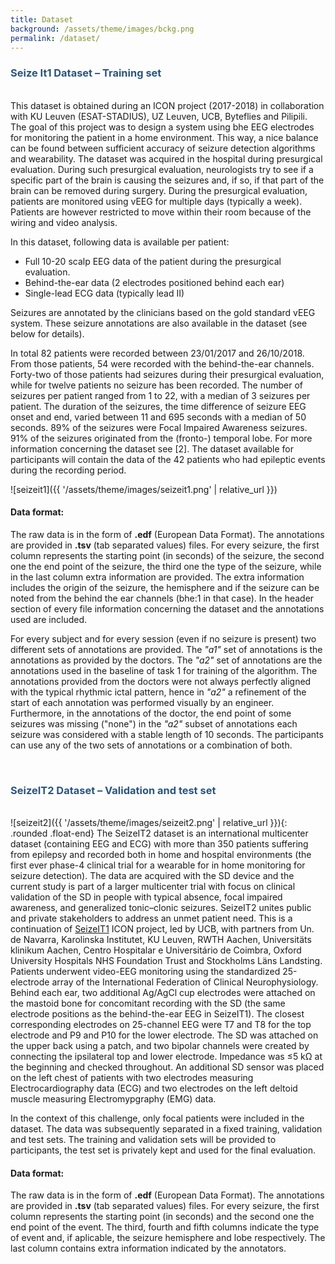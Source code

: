```yaml
---
title: Dataset
background: /assets/theme/images/bckg.png
permalink: /dataset/
---
```


### **<span style="color:#2B547E">Seize It1 Dataset – Training set</span>**
\
This dataset is obtained during an ICON project (2017-2018) in collaboration with KU Leuven (ESAT-STADIUS), UZ Leuven, UCB, Byteflies and Pilipili. The goal of this project was to design a system using bhe EEG electrodes for monitoring the patient in a home environment. This way, a nice balance can be found between sufficient accuracy of seizure detection algorithms and wearability. The dataset was acquired in the hospital during presurgical evaluation. During such presurgical evaluation, neurologists try to see if a specific part of the brain is causing the seizures and, if so, if that part of the brain can be removed during surgery. During the presurgical evaluation, patients are monitored using vEEG for multiple days (typically a week). Patients are however restricted to move within their room because of the wiring and video analysis.

In this dataset, following data is available per patient:
- Full 10-20 scalp EEG data of the patient during the presurgical evaluation.
- Behind-the-ear data (2 electrodes positioned behind each ear)
- Single-lead ECG data (typically lead II)

Seizures are annotated by the clinicians based on the gold standard vEEG system. These seizure annotations are also available in the dataset (see below for details).

In total 82 patients were recorded between 23/01/2017 and 26/10/2018. From those patients, 54 were recorded with the behind-the-ear channels. Forty-two of those patients had seizures during their presurgical evaluation, while for twelve patients no seizure has been recorded. The number of seizures per patient ranged from 1 to 22, with a median of 3 seizures per patient. The duration of the seizures, the time difference of seizure EEG onset and end, varied between 11 and 695 seconds with a median of 50 seconds. 89% of the seizures were Focal Impaired Awareness seizures. 91% of the seizures originated from the (fronto-) temporal lobe. For more information concerning the dataset see [2]. The dataset available for participants will contain the data of the 42 patients who had epileptic events during the recording period.

![seizeit1]({{ '/assets/theme/images/seizeit1.png' | relative_url }})

#### Data format:

The raw data is in the form of **.edf** (European Data Format). The annotations are provided in **.tsv** (tab separated values) files. For every seizure, the first column represents the starting point (in seconds) of the seizure, the second one the end point of the seizure, the third one the type of the seizure, while in the last column extra information are provided. The extra information includes the origin of the seizure, the hemisphere and if the seizure can be noted from the behind the ear channels (bhe:1 in that case).  In the header section of every file information concerning the dataset and the annotations used are included.

For every subject and for every session (even if no seizure is present) two different sets of annotations are provided. The _"a1"_ set of annotations is the annotations as provided by the doctors. The _"a2"_ set of annotations are the annotations used in the baseline of task 1 for training of the algorithm. The annotations provided from the doctors were not always perfectly aligned with the typical rhythmic ictal pattern, hence in _"a2"_ a refinement of the start of each annotation was performed visually by an engineer. Furthermore, in the annotations of the doctor, the end point of some seizures was missing ("none") in the _"a2"_ subset of annotations each seizure was considered with a stable length of 10 seconds. The participants can use any of the two sets of annotations or a combination of both.


&nbsp;  

### **<span style="color:#2B547E">SeizeIT2 Dataset – Validation and test set</span>**
\
![seizeit2]({{ '/assets/theme/images/seizeit2.png' | relative_url }}){: .rounded .float-end}
The SeizeIT2 dataset is an international multicenter dataset (containing EEG and ECG) with more than 350 patients suffering from epilepsy and recorded both in home and hospital environments (the first ever phase-4 clinical trial for a wearable for in home monitoring for seizure detection). The data are acquired with the SD device and the current study is part of a larger multicenter trial with focus on clinical validation of the SD in people with typical absence, focal impaired awareness, and generalized tonic–clonic seizures. SeizeIT2 unites public and private stakeholders to address an unmet patient need. This is a continuation of [SeizeIT1](https://rdr.kuleuven.be/dataset.xhtml?persistentId=doi:10.48804/P5Q0OJ) ICON project, led by UCB, with partners from Un. de Navarra, Karolinska Institutet, KU Leuven, RWTH Aachen, Universitäts klinikum Aachen, Centro Hospitalar e Universitário de Coimbra, Oxford University Hospitals NHS Foundation Trust and Stockholms Läns Landsting. 
Patients underwent video-EEG monitoring using the standardized 25-electrode array of the International Federation of Clinical Neurophysiology. Behind each ear, two additional Ag/AgCl cup electrodes were attached on the mastoid bone for concomitant recording with the SD (the same electrode positions as the behind-the-ear EEG in SeizeIT1). The closest corresponding electrodes on 25-channel EEG were T7 and T8 for the top electrode and P9 and P10 for the lower electrode. The SD was attached on the upper back using a patch, and two bipolar channels were created by connecting the ipsilateral top and lower electrode. Impedance was ≤5 kΩ at the beginning and checked throughout. An additional SD sensor was placed on the left chest of patients with two electrodes measuring Electrocardiography data (ECG) and two electrodes on the left deltoid muscle measuring Electromypgraphy (EMG) data.

In the context of this challenge, only focal patients were included in the dataset. The data was subsequently separated in a fixed training, validation and test sets. The training and validation sets will be provided to participants, the test set is privately kept and used for the final evaluation.


#### Data format:

The raw data is in the form of **.edf** (European Data Format). The annotations are provided in **.tsv** (tab separated values) files. For every seizure, the first column represents the starting point (in seconds) and the second one the end point of the event. The third, fourth and fifth columns indicate the type of event and, if aplicable, the seizure hemisphere and lobe respectively. The last column contains extra information indicated by the annotators.
